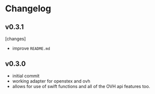 # Changelog


## v0.3.1

[changes]
- improve `README.md`


## v0.3.0

- initial commit
- working adapter for openstex and ovh
- allows for use of swift functions and all of the OVH api features too.
